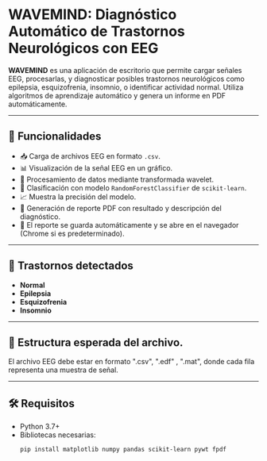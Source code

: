 # WAVEMIND: Diagnóstico Automático de Trastornos Neurológicos con EEG

**WAVEMIND** es una aplicación de escritorio que permite cargar señales EEG, procesarlas, y diagnosticar posibles trastornos neurológicos como epilepsia, esquizofrenia, insomnio, o identificar actividad normal. Utiliza algoritmos de aprendizaje automático y genera un informe en PDF automáticamente.

---

## 🧠 Funcionalidades

- 📥 Carga de archivos EEG en formato `.csv`.
- 📊 Visualización de la señal EEG en un gráfico.
- 🧪 Procesamiento de datos mediante transformada wavelet.
- 🤖 Clasificación con modelo `RandomForestClassifier` de `scikit-learn`.
- 📈 Muestra la precisión del modelo.
- 🧾 Generación de reporte PDF con resultado y descripción del diagnóstico.
- 💾 El reporte se guarda automáticamente y se abre en el navegador (Chrome si es predeterminado).

---

## 🧪 Trastornos detectados

- **Normal**
- **Epilepsia**
- **Esquizofrenia**
- **Insomnio**

---

## 📂 Estructura esperada del archivo.

El archivo EEG debe estar en formato ".csv", ".edf" , ".mat", donde cada fila representa una muestra de señal.

---

## 🛠 Requisitos

- Python 3.7+
- Bibliotecas necesarias:
  ```bash
  pip install matplotlib numpy pandas scikit-learn pywt fpdf
